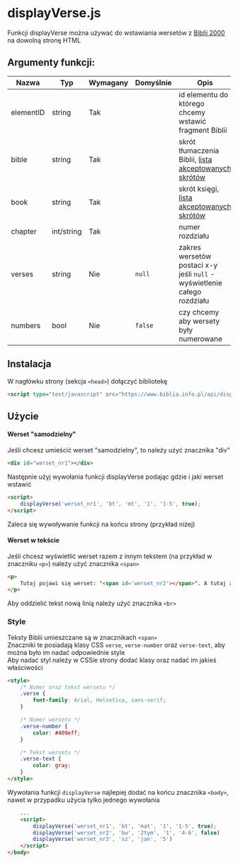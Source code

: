 # displayVerse.js
Funkcji displayVerse można używać do wstawiania wersetów z [Biblii 2000](https://biblia.info.pl/biblia.html) na dowolną stronę HTML

## Argumenty funkcji:

| Nazwa     | Typ        | Wymagany | Domyślnie | Opis |
| -----     | ---        | -------- | ---       | ---  |
| elementID | string     | Tak      |           | id elementu do którego chcemy wstawić fragment Biblii |
| bible     | string     | Tak      |           | skrót tłumaczenia Biblii, [lista akceptowanych skrótów](https://biblia.info.pl/api/skroty.html) |
| book      | string     | Tak      |           | skrót księgi, [lista akceptowanych skrótów](https://biblia.info.pl/api/skroty.html) |
| chapter   | int/string | Tak      |           | numer rozdziału |
| verses    | string     | Nie      | `null`    | zakres wersetów postaci x-y <br/> jeśli `null` - wyświetlenie całego rozdziału |
| numbers   | bool       | Nie      | `false`   | czy chcemy aby wersety były numerowane |

## Instalacja

W nagłówku strony (sekcja `<head>`) dołączyć bibliotekę
```html
<script type="text/javascript" src="https://www.biblia.info.pl/api/displayVerse.js"></script>
```

## Użycie

#### Werset "samodzielny"
Jeśli chcesz umieścić werset "samodzielny", to należy użyć znacznika "div"
```html
<div id="werset_nr1"></div>
```

Następnie użyj wywołania funkcji displayVerse podając gdzie i jaki werset wstawić
```html
<script>
    displayVerse('werset_nr1', 'bt', 'mt', '1', '1-5', true);
</script>
```
Zaleca się wywoływanie funkcji na końcu strony (przykład niżej)

#### Werset w tekście
Jeśli chcesz wyświetlić werset razem z innym tekstem (na przykład w znaczniku `<p>`) należy użyć znacznika `<span>`
```html
<p>
    Tutaj pojawi się werset: "<span id='werset_nr2'></span>". A tutaj analiza tekstu...
</p>
```

Aby oddzielić tekst nową linią należy użyć znacznika `<br>`

### Style
Teksty Biblii umieszczane są w znacznikach `<span>` \
Znaczniki te posiadają klasy CSS `verse`, `verse-number` oraz `verse-text`, aby można było im nadać odpowiednie style \
Aby nadać styl należy w CSSie strony dodać klasy oraz nadać im jakieś właściwości

```html
<style>
    /* Numer oraz tekst wersetu */
    .verse {
        font-family: Arial, Helvetica, sans-serif;
    }

    /* Numer wersetu */
    .verse-number {
        color: #409eff;
    }

    /* Tekst wersetu */
    .verse-text {
        color: gray;
    }
</style>
```

Wywołania funkcji `displayVerse` najlepiej dodać na końcu znacznika `<body>`, nawet w przypadku użycia tylko jednego wywołania

```html
    ...
    <script>
        displayVerse('werset_nr1', 'bt', 'mat', '1', '1-5', true);
        displayVerse('werset_nr2', 'bw', '2tym', '1', '4-6', false)
        displayVerse('werset_nr3', 'sz', 'jan', '5')
    </script>
</body>
```
